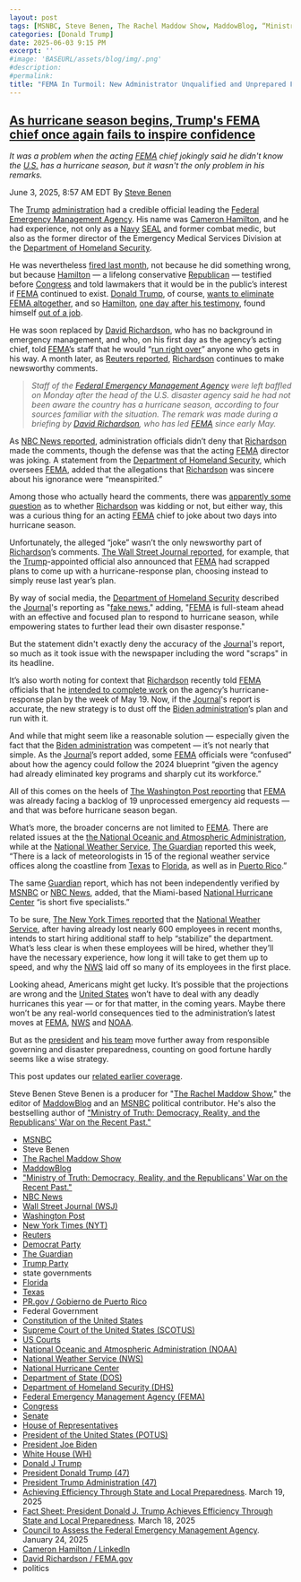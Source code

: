 ```yaml
---
layout: post
tags: [MSNBC, Steve Benen, The Rachel Maddow Show, MaddowBlog, “Ministry of Truth –  Democracy Reality and the Republicans’ War on the Recent Past.”, NBC News, Wall Street Journal (WSJ), Washington Post, New York Times (NYT), Reuters, Democrat Party, The Guardian, Trump Party, state governments, Florida, Texas, PR.gov / Gobierno de Puerto Rico, Federal Government, Constitution of the United States, Supreme Court of the United States (SCOTUS), US Courts, National Oceanic and Atmospheric Administration (NOAA), National Weather Service (NWS), National Hurricane Center, Department of State (DOS), Department of Homeland Security (DHS), Federal Emergency Management Agency (FEMA), Congress, Senate, House of Representatives, President of the United States (POTUS), President Joe Biden, White House (WH), Donald J Trump, President Donald Trump (47), President Trump Administration (47), Achieving Efficiency Through State and Local Preparedness. March 19 2025, Fact Sheet –  President Donald J. Trump Achieves Efficiency Through State and Local Preparedness. March 18 2025, Council to Assess the Federal Emergency Management Agency. January 24 2025, Cameron Hamilton / LinkedIn, David Richardson / FEMA.gov, politics]
categories: [Donald Trump]
date: 2025-06-03 9:15 PM
excerpt: ''
#image: 'BASEURL/assets/blog/img/.png'
#description:
#permalink:
title: "FEMA In Turmoil: New Administrator Unqualified and Unprepared For Hurricane Season"
---
```



## [As hurricane season begins, Trump's FEMA chief once again fails to inspire confidence](https://www.msnbc.com/rachel-maddow-show/maddowblog/hurricane-season-begins-trumps-fema-chief-fails-inspire-confidence-rcna210569)

*It was a problem when the acting [FEMA](https://www.fema.gov/) chief jokingly said he didn't know the [U.S.](https://www.usa.gov/) has a hurricane season, but it wasn't the only problem in his remarks.*

June 3, 2025, 8:57 AM EDT
By [Steve Benen](https://www.msnbc.com/author/steve-benen-ncpn433601)

The [Trump](https://www.donaldjtrump.com/) [administration](https://www.whitehouse.gov/administration/) had a credible official leading the [Federal Emergency Management Agency](https://www.fema.gov/). His name was [Cameron Hamilton](https://www.linkedin.com/in/cameron-hamilton-90854b299/), and he had experience, not only as a [Navy](,https://www.navy.mil/) [SEAL](https://www.nsw.navy.mil/) and former combat medic, but also as the former director of the Emergency Medical Services Division at the [Department of Homeland Security](https://www.dhs.gov/).

He was nevertheless [fired last month](https://www.msnbc.com/rachel-maddow-show/maddowblog/fema-chief-fired-cameron-hamilton-trump-rcna205676), not because he did something wrong, but because [Hamilton](https://www.linkedin.com/in/cameron-hamilton-90854b299/) — a lifelong conservative [Republican](https://www.gop.com/) — testified before [Congress](https://www.congress.gov/) and told lawmakers that it would be in the public’s interest if [FEMA](https://www.fema.gov/) continued to exist. [Donald Trump](https://www.donaldjtrump.com/), of course, [wants to eliminate FEMA altogether](https://truthsocial.com/@realDonaldTrump/113985962341531654), and so [Hamilton](https://www.linkedin.com/in/cameron-hamilton-90854b299/), [one day after his testimony](https://www.washingtonpost.com/politics/2025/05/09/trump-presidency-news/#link-THSXFS5I6FGMDJSZ54KHQJAHOY), found himself [out of a job](https://www.msnbc.com/rachel-maddow-show/maddowblog/fema-chief-fired-cameron-hamilton-trump-rcna205676).

He was soon replaced by [David Richardson](https://www.fema.gov/about/organization/david-richardson), who has no background in emergency management, and who, on his first day as the agency’s acting chief, told [FEMA](https://www.fema.gov/)’s staff that he would “[run right over](https://www.usatoday.com/story/news/politics/2025/05/09/fema-head-run-right-over-staff/83533958007/?tbref=hp)” anyone who gets in his way. A month later, as [Reuters reported](https://www.reuters.com/world/us/fema-staff-confused-after-head-said-he-was-unaware-us-hurricane-season-sources-2025-06-02/), [Richardson](https://www.fema.gov/about/organization/david-richardson) continues to make newsworthy comments.

> *Staff of the [Federal Emergency Management Agency](https://www.fema.gov/) were left baffled on Monday after the head of the U.S. disaster agency said he had not been aware the country has a hurricane season, according to four sources familiar with the situation. The remark was made during a briefing by [David Richardson](https://www.fema.gov/about/organization/david-richardson), who has led [FEMA](https://www.fema.gov/) since early May.*

As [NBC News reported](https://www.nbcnews.com/politics/politics-news/dhs-says-fema-head-was-joking-said-wasnt-aware-hurricane-season-rcna210534), administration officials didn’t deny that [Richardson](https://www.fema.gov/about/organization/david-richardson) made the comments, though the defense was that the acting [FEMA](https://www.fema.gov/) director was joking. A statement from the [Department of Homeland Security](https://www.dhs.gov/), which oversees [FEMA](https://www.fema.gov/), added that the allegations that [Richardson](https://www.fema.gov/about/organization/david-richardson) was sincere about his ignorance were “meanspirited.”

Among those who actually heard the comments, there was [apparently some question](https://www.nytimes.com/2025/06/02/us/politics/fema-david-richardson-hurricane-season.html) as to whether [Richardson](https://www.fema.gov/about/organization/david-richardson) was kidding or not, but either way, this was a curious thing for an acting [FEMA](https://www.fema.gov/) chief to joke about two days into hurricane season.

Unfortunately, the alleged “joke” wasn’t the only newsworthy part of [Richardson](https://www.fema.gov/about/organization/david-richardson)’s comments. [The Wall Street Journal reported](https://www.wsj.com/politics/policy/fema-hurricane-plan-guidance-c5662d2a?mod=hp_lead_pos4), for example, that the [Trump](https://www.donaldjtrump.com/)-appointed official also announced that [FEMA](https://www.fema.gov/) had scrapped plans to come up with a hurricane-response plan, choosing instead to simply reuse last year’s plan.

By way of social media, the [Department of Homeland Security](https://www.dhs.gov/) described the [Journal](https://www.wsj.com/)'s reporting as "[fake news](https://x.com/dhsgov/status/1929878400522420358)," adding, "[FEMA](https://www.fema.gov/) is full-steam ahead with an effective and focused plan to respond to hurricane season, while empowering states to further lead their own disaster response."

But the statement didn't exactly deny the accuracy of the [Journal](https://www.wsj.com/)'s report, so much as it took issue with the newspaper including the word "scraps" in its headline.

It’s also worth noting for context that [Richardson](https://www.fema.gov/about/organization/david-richardson) recently told [FEMA](https://www.fema.gov/) officials that he [intended to complete work](https://www.msnbc.com/rachel-maddow-show/maddowblog/hurricane-season-nears-trump-administration-struggling-badly-prepare-rcna207277) on the agency’s hurricane-response plan by the week of May 19. Now, if the [Journal](https://www.wsj.com/)'s report is accurate, the new strategy is to dust off the [Biden administration](https://bidenwhitehouse.archives.gov/)’s plan and run with it.

And while that might seem like a reasonable solution — especially given the fact that the [Biden administration](https://bidenwhitehouse.archives.gov/) was competent — it’s not nearly that simple. As the [Journal](https://www.wsj.com/)’s report added, some [FEMA](https://www.fema.gov/) officials were “confused” about how the agency could follow the 2024 blueprint “given the agency had already eliminated key programs and sharply cut its workforce.”

All of this comes on the heels of [The Washington Post reporting](https://www.washingtonpost.com/nation/2025/05/23/fema-disaster-declaration-delays/) that [FEMA](https://www.fema.gov/) was already facing a backlog of 19 unprocessed emergency aid requests — and that was before hurricane season began.

What’s more, the broader concerns are not limited to [FEMA](https://www.fema.gov/). There are related issues at the [the National Oceanic and Atmospheric Administration](https://www.washingtonpost.com/opinions/2025/05/11/trump-disasters-noaa-fema-climate-change/), while at the [National Weather Service](https://www.weather.gov/), [The Guardian](https://www.theguardian.com/) reported this week, “There is a lack of meteorologists in 15 of the regional weather service offices along the coastline from [Texas](https://www.texas.gov/) to [Florida](https://www.myflorida.com/), as well as in [Puerto Rico](https://www.pr.gov/).”

The same [Guardian](https://www.theguardian.com/) report, which has not been independently verified by [MSNBC](https://www.msnbc.com/) or [NBC News](https://www.nbcnews.com/), added, that the Miami-based [National Hurricane Center](https://www.nhc.noaa.gov/) “is short five specialists.”

To be sure, [The New York Times reported](https://www.nytimes.com/2025/06/02/weather/nws-job-cuts-weather-service-hiring.html) that the [National Weather Service](https://www.weather.gov/), after having already lost nearly 600 employees in recent months, intends to start hiring additional staff to help “stabilize” the department. What’s less clear is when these employees will be hired, whether they’ll have the necessary experience, how long it will take to get them up to speed, and why the [NWS](https://www.weather.gov/) laid off so many of its employees in the first place.

Looking ahead, Americans might get lucky. It’s possible that the projections are wrong and the [United States](https://www.usa.gov/) won’t have to deal with any deadly hurricanes this year — or for that matter, in the coming years. Maybe there won’t be any real-world consequences tied to the administration’s latest moves at [FEMA](https://www.fema.gov/), [NWS](https://www.weather.gov/) and [NOAA](https://www.noaa.gov/).

But as the [president](https://www.whitehouse.gov/) and [his team](https://www.whitehouse.gov/administration/the-cabinet/) move further away from responsible governing and disaster preparedness, counting on good fortune hardly seems like a wise strategy.

This post updates our [related earlier coverage](https://www.msnbc.com/rachel-maddow-show/maddowblog/hurricane-season-nears-trump-administration-struggling-badly-prepare-rcna207277).

Steve Benen
Steve Benen is a producer for "[The Rachel Maddow Show](https://www.msnbc.com/rachel-maddow-show)," the editor of [MaddowBlog](https://www.msnbc.com/rachel-maddow-show) and an [MSNBC](https://www.msnbc.com/) political contributor. He's also the bestselling author of ["Ministry of Truth: Democracy, Reality, and the Republicans' War on the Recent Past."](https://www.harpercollins.com/products/ministry-of-truth-steve-benen)

- [MSNBC](https://www.msnbc.com/)
- Steve Benen
- [The Rachel Maddow Show](https://www.msnbc.com/rachel-maddow-show)
- [MaddowBlog](https://www.msnbc.com/rachel-maddow-show) 
- ["Ministry of Truth: Democracy, Reality, and the Republicans' War on the Recent Past."](https://www.harpercollins.com/products/ministry-of-truth-steve-benen)
- [NBC News](https://www.nbcnews.com/)
- [Wall Street Journal (WSJ)](https://www.wsj.com/)
- [Washington Post](https://www.washingtonpost.com/)
- [New York Times (NYT)](https://www.nytimes.com/)
- [Reuters](https://www.reuters.com/)
- [Democrat Party](https://www.democrats.org/)
- [The Guardian](https://www.theguardian.com/)
- [Trump Party](https://www.gop.com/)
- state governments 
- [Florida](https://www.myflorida.com/)
- [Texas](https://www.texas.gov/)
- [PR.gov / Gobierno de Puerto Rico](https://www.pr.gov/)
- Federal Government 
- [Constitution of the United States](https://constitution.congress.gov/)
- [Supreme Court of the United States (SCOTUS)](https://www.supremecourt.gov/)
- [US Courts](https://www.uscourts.gov/)
- [National Oceanic and Atmospheric Administration (NOAA)](https://www.noaa.gov/)
- [National Weather Service (NWS)](https://www.weather.gov/)
- [National Hurricane Center](https://www.nhc.noaa.gov/)
- [Department of State (DOS)](https://www.state.gov/)
- [Department of Homeland Security (DHS)](https://www.dhs.gov/)
- [Federal Emergency Management Agency (FEMA)](https://www.fema.gov/)
- [Congress](https://www.congress.gov/)
- [Senate](https://www.senate.gov/)
- [House of Representatives](https://www.house.gov/)
- [President of the United States (POTUS)](https://www.whitehouse.gov/)
- [President Joe Biden](https://bidenwhitehouse.archives.gov/)
- [White House (WH)](https://www.whitehouse.gov/)
- [Donald J Trump](https://www.donaldjtrump.com/)
- [President Donald Trump (47)](https://www.whitehouse.gov/administration/donald-j-trump/)
- [President Trump Administration (47)](https://www.whitehouse.gov/administration/)
- [Achieving Efficiency Through State and Local Preparedness](https://www.whitehouse.gov/presidential-actions/2025/03/achieving-efficiency-through-state-and-local-preparedness/). March 19, 2025
- [Fact Sheet: President Donald J. Trump Achieves Efficiency Through State and Local Preparedness](https://www.whitehouse.gov/fact-sheets/2025/03/fact-sheet-president-donald-j-trump-achieves-efficiency-through-state-and-local-preparedness/). March 18, 2025
- [Council to Assess the Federal Emergency Management Agency](https://www.whitehouse.gov/presidential-actions/2025/01/council-to-assess-the-federal-emergency-management-agency/). January 24, 2025
-  [Cameron Hamilton / LinkedIn](https://www.linkedin.com/in/cameron-hamilton-90854b299/)
- [David Richardson / FEMA.gov](https://www.fema.gov/about/organization/david-richardson)
- politics


